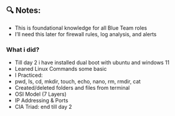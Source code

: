 ## 🔍 Notes:
- This is foundational knowledge for all Blue Team roles
- I’ll need this later for firewall rules, log analysis, and alerts
### What i did?
- Till day 2 i have installed dual boot with ubuntu and windows 11
- Leaned Linux Commands some basic
- I Practiced:
- pwd, ls, cd, mkdir, touch, echo, nano, rm, rmdir, cat
- Created/deleted folders and files from terminal
- OSI Model (7 Layers)
- IP Addressing & Ports
- CIA Triad:
  end till day 2
